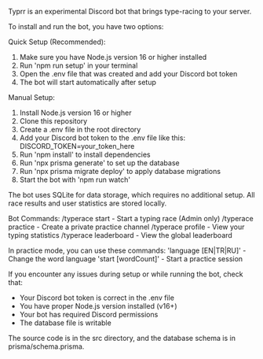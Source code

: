 Typrr is an experimental Discord bot that brings type-racing to your server.

To install and run the bot, you have two options:

Quick Setup (Recommended):
1. Make sure you have Node.js version 16 or higher installed
2. Run 'npm run setup' in your terminal
3. Open the .env file that was created and add your Discord bot token
4. The bot will start automatically after setup

Manual Setup:
1. Install Node.js version 16 or higher
2. Clone this repository
3. Create a .env file in the root directory
4. Add your Discord bot token to the .env file like this: DISCORD_TOKEN=your_token_here
5. Run 'npm install' to install dependencies
6. Run 'npx prisma generate' to set up the database
7. Run 'npx prisma migrate deploy' to apply database migrations
8. Start the bot with 'npm run watch'

The bot uses SQLite for data storage, which requires no additional setup. All race results and user statistics are stored locally.

Bot Commands:
/typerace start - Start a typing race (Admin only)
/typerace practice - Create a private practice channel
/typerace profile - View your typing statistics
/typerace leaderboard - View the global leaderboard

In practice mode, you can use these commands:
'language [EN|TR|RU]' - Change the word language
'start [wordCount]' - Start a practice session

If you encounter any issues during setup or while running the bot, check that:
- Your Discord bot token is correct in the .env file
- You have proper Node.js version installed (v16+)
- Your bot has required Discord permissions
- The database file is writable

The source code is in the src directory, and the database schema is in prisma/schema.prisma.
